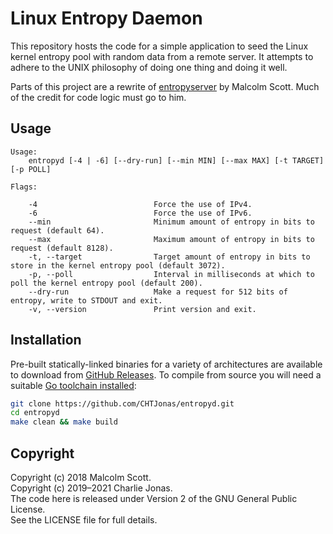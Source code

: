 # Linux Entropy Daemon

This repository hosts the code for a simple application to seed the Linux kernel entropy pool with random data from a remote server. It attempts to adhere to the UNIX philosophy of doing one thing and doing it well.

Parts of this project are a rewrite of [entropyserver](https://hg.sr.ht/~mas90/entropyserver) by Malcolm Scott. Much of the credit for code logic must go to him.

## Usage

```
Usage:
    entropyd [-4 | -6] [--dry-run] [--min MIN] [--max MAX] [-t TARGET] [-p POLL]

Flags:

    -4                          Force the use of IPv4.
    -6                          Force the use of IPv6.
    --min                       Minimum amount of entropy in bits to request (default 64).
    --max                       Maximum amount of entropy in bits to request (default 8128).
    -t, --target                Target amount of entropy in bits to store in the kernel entropy pool (default 3072).
    -p, --poll                  Interval in milliseconds at which to poll the kernel entropy pool (default 200).
    --dry-run                   Make a request for 512 bits of entropy, write to STDOUT and exit.
    -v, --version               Print version and exit.
```

## Installation

Pre-built statically-linked binaries for a variety of architectures are available to download from [GitHub Releases](https://github.com/CHTJonas/entropyd/releases). To compile from source you will need a suitable [Go toolchain installed](https://golang.org/doc/install):

```bash
git clone https://github.com/CHTJonas/entropyd.git
cd entropyd
make clean && make build
```

## Copyright

Copyright (c) 2018 Malcolm Scott.\
Copyright (c) 2019–2021 Charlie Jonas.\
The code here is released under Version 2 of the GNU General Public License.\
See the LICENSE file for full details.
